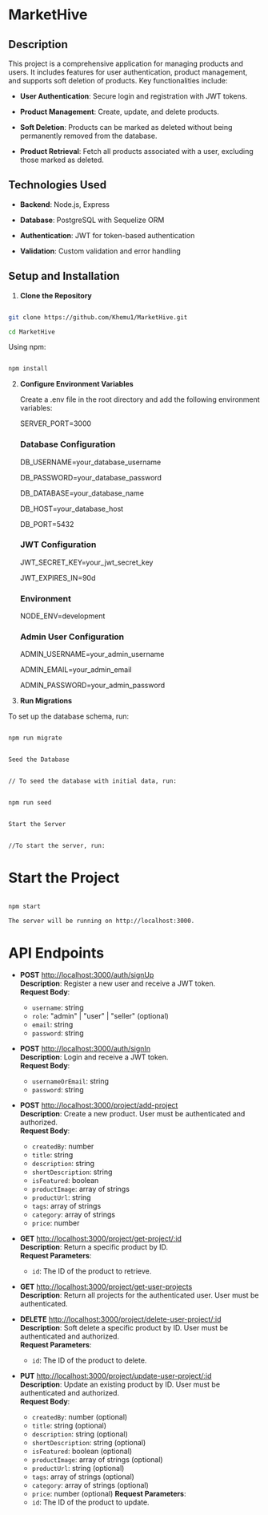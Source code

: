 # MarketHive


## Description


This project is a comprehensive application for managing products and users. It includes features for user authentication, product management, and supports soft deletion of products. Key functionalities include:


- **User Authentication**: Secure login and registration with JWT tokens.

- **Product Management**: Create, update, and delete products.

- **Soft Deletion**: Products can be marked as deleted without being permanently removed from the database.

- **Product Retrieval**: Fetch all products associated with a user, excluding those marked as deleted.


## Technologies Used


- **Backend**: Node.js, Express

- **Database**: PostgreSQL with Sequelize ORM

- **Authentication**: JWT for token-based authentication

- **Validation**: Custom validation and error handling


## Setup and Installation


1. **Clone the Repository**


```bash

git clone https://github.com/Khemu1/MarketHive.git

cd MarketHive

```

Using npm:


```bash

npm install

```


2. **Configure Environment Variables**


    Create a .env file in the root directory and add the following environment variables:




    SERVER_PORT=3000

    ### Database Configuration

    DB_USERNAME=your_database_username

    DB_PASSWORD=your_database_password

    DB_DATABASE=your_database_name

    DB_HOST=your_database_host

    DB_PORT=5432


    ### JWT Configuration

    JWT_SECRET_KEY=your_jwt_secret_key

    JWT_EXPIRES_IN=90d


    ### Environment

    NODE_ENV=development


    ### Admin User Configuration

    ADMIN_USERNAME=your_admin_username

    ADMIN_EMAIL=your_admin_email

    ADMIN_PASSWORD=your_admin_password


3. **Run Migrations**


To set up the database schema, run:


```bash

npm run migrate


Seed the Database


// To seed the database with initial data, run:

```

```bash

npm run seed


Start the Server


//To start the server, run:

```

# **Start the Project**

``` bash

npm start

The server will be running on http://localhost:3000.

 ```

# API Endpoints

- **POST** [http://localhost:3000/auth/signUp](http://localhost:3000/auth/signUp)  
  **Description**: Register a new user and receive a JWT token.  
  **Request Body**:
  - `username`: string
  - `role`: "admin" | "user" | "seller" (optional)
  - `email`: string
  - `password`: string

- **POST** [http://localhost:3000/auth/signIn](http://localhost:3000/auth/signIn)  
  **Description**: Login and receive a JWT token.  
  **Request Body**:
  - `usernameOrEmail`: string
  - `password`: string

- **POST** [http://localhost:3000/project/add-project](http://localhost:3000/project/add-project)  
  **Description**: Create a new product. User must be authenticated and authorized.  
  **Request Body**:
  - `createdBy`: number
  - `title`: string
  - `description`: string
  - `shortDescription`: string
  - `isFeatured`: boolean
  - `productImage`: array of strings
  - `productUrl`: string
  - `tags`: array of strings
  - `category`: array of strings
  - `price`: number

- **GET** [http://localhost:3000/project/get-project/:id](http://localhost:3000/project/get-project/:id)  
  **Description**: Return a specific product by ID.  
  **Request Parameters**:
  - `id`: The ID of the product to retrieve.

- **GET** [http://localhost:3000/project/get-user-projects](http://localhost:3000/project/get-user-projects)  
  **Description**: Return all projects for the authenticated user. User must be authenticated.

- **DELETE** [http://localhost:3000/project/delete-user-project/:id](http://localhost:3000/project/delete-user-project/:id)  
  **Description**: Soft delete a specific product by ID. User must be authenticated and authorized.  
  **Request Parameters**:
  - `id`: The ID of the product to delete.

- **PUT** [http://localhost:3000/project/update-user-project/:id](http://localhost:3000/project/update-user-project/:id)  
  **Description**: Update an existing product by ID. User must be authenticated and authorized.  
  **Request Body**:
  - `createdBy`: number (optional)
  - `title`: string (optional)
  - `description`: string (optional)
  - `shortDescription`: string (optional)
  - `isFeatured`: boolean (optional)
  - `productImage`: array of strings (optional)
  - `productUrl`: string (optional)
  - `tags`: array of strings (optional)
  - `category`: array of strings (optional)
  - `price`: number (optional)
  **Request Parameters**:
  - `id`: The ID of the product to update.

    
